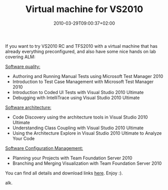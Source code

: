﻿---
title: "Virtual machine for VS2010"
description: ""
date: 2010-03-29T09:00:37+02:00
draft: false
tags: [Team Foundation Server]
categories: [Team Foundation Server]
---
If you want to try VS2010 RC and TFS2010 with a virtual machine that has already everything preconfigured, and also have some nice hands on lab covering ALM:

<u>Software quality:</u>

- Authoring and Running Manual Tests using Microsoft Test Manager 2010
- Introduction to Test Case Management with Microsoft Test Manager 2010
- Introduction to Coded UI Tests with Visual Studio 2010 Ultimate
- Debugging with IntelliTrace using Visual Studio 2010 Ultimate

<u>Software architecture:</u>

- Code Discovery using the architecture tools in Visual Studio 2010 Ultimate
- Understanding Class Coupling with Visual Studio 2010 Ultimate
- Using the Architecture Explore in Visual Studio 2010 Ultimate to Analyze Your Code

<u>Software Configuration Management:</u>

- Planning your Projects with Team Foundation Server 2010
- Branching and Merging Visualization with Team Foundation Server 2010

You can find all details and download links [here](http://blogs.msdn.com/briankel/archive/2010/03/18/now-available-visual-studio-2010-release-candidate-virtual-machines-with-sample-data-and-hands-on-labs.aspx). Enjoy :).

alk.

